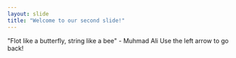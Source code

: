 ```yaml
---
layout: slide
title: "Welcome to our second slide!"
---
```

"Flot like a butterfly, string like a bee" - Muhmad Ali
Use the left arrow to go back!
